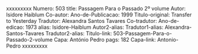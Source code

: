 xxxxxxxxx
Numero: 503
title: Passagem Para o Passado 2º volume
Autor: Isidore Haiblum
Co-autor: 
Ano-de-Publicacao: 1999
Titulo-original: Transfer to Yesterday
Tradutor: Alexandra Santos Tavares
Co-tradutor: 
Ano-de-edicao: 1973
alias: Isidore-Haiblum
Autor2-alias: 
Tradutor1-alias: Alexandra-Santos-Tavares
Tradutor2-alias: 
Titulo-link: 503-Passagem-Para-o-Passado-2-volume
Capa: António Pedro
pags: 182
Capa-link: Antonio-Pedro
xxxxxxxxx